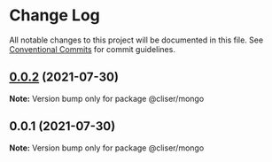 # Change Log

All notable changes to this project will be documented in this file.
See [Conventional Commits](https://conventionalcommits.org) for commit guidelines.

## [0.0.2](https://github.com/linq2js/cliser/compare/@cliser/mongo@0.0.1...@cliser/mongo@0.0.2) (2021-07-30)

**Note:** Version bump only for package @cliser/mongo





## 0.0.1 (2021-07-30)

**Note:** Version bump only for package @cliser/mongo
